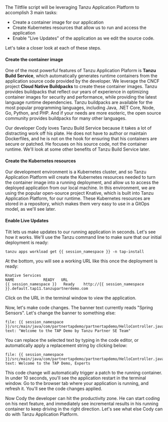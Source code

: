 The Tiltfile script will be leveraging Tanzu Application Platform to accomplish 3 main tasks:
* Create a container image for our application
* Create Kubernetes resources that allow us to run and access the application
* Enable "Live Updates" of the application as we edit the source code.

Let's take a closer look at each of these steps.

<h4>Create the container image</h4>

One of the most powerful features of Tanzu Application Plaform is **Tanzu Build Service**, which automatically generates runtime containers from the application source code provided by the developer. We leverage the CNCF project **Cloud Native Buildpacks** to create these container images. Tanzu provides buildpacks that reflect our years of experience in optimizing container images for security and performance, while providing the latest language runtime dependencies. Tanzu buildpacks are available for the most popular programming languages, including Java, .NET Core, Node, Go, Python, and PHP. And if your needs are more esoteric, the open source community provides buildpacks for many other languages.

Our developer Cody loves Tanzu Build Service because it takes a lot of distracting work off his plate. He does not have to author or maintain Dockerfiles, and he is not on the hook for ensuring that his containers are secure or patched. He focuses on his source code, not the container runtime. We'll look at some other benefits of Tanzu Build Service later.

<h4>Create the Kubernetes resources</h4>

Our development environment is a Kubernetes cluster, and so Tanzu Application Platform will create the Kubernetes resources needed to turn the container image into a running deployment, and allow us to access the deployed application from our local machine. In this environment, we are using the popular open-source project Knative, which is built into Tanzu Application Platform, for our runtime. These Kubernetes resources are stored in a repository, which makes them very easy to use in a GitOps model, as we'll see later.

<h4>Enable Live Updates</h4>

Tilt lets us make updates to our running application in seconds. Let's see how it works. We'll use the Tanzu command line to make sure that our initial deployment is ready:

```execute-2 
tanzu apps workload get {{ session_namespace }} -n tap-install
```

At the bottom, you will see a working URL like this once the deployment is ready:

```
Knative Services
NAME             READY   URL
{{ session_namespace }}   Ready    http://{{ session_namespace }}.default.tap11.tanzupartnerdemo.com
```
Click on the URL in the terminal window to view the application.

Now, let's make code changes. The banner text currently reads "Spring Sensors". Let's change the banner to something else:

```editor:select-matching-text
file: {{ session_namespace }}/src/main/java/com/partnertapdemo/partnertapdemo/HelloController.java
text: "Welcome to the TAP Demo by Tanzu Partner SE Team"
```

You can replace the selected text by typing in the code editor, or automatically apply a replacement string by clicking below:

```editor:replace-text-selection
file: {{ session_namespace }}/src/main/java/com/partnertapdemo/partnertapdemo/HelloController.java
text: Welcome to the TAP Demo, Experts
```

This code change will automatically trigger a patch to the running container. In under 10 seconds, you'll see the application restart in the terminal window. Go to the browser tab where your application is running, and refresh it. You'll see the code changes applied.

Now Cody the developer can hit the productivity zone. He can start coding on his next feature, and immediately see incremental results in his running container to keep driving in the right direction. Let's see what else Cody can do with Tanzu Application Platform.
